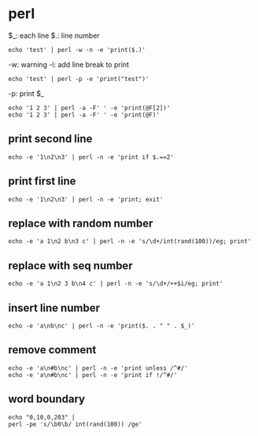 # perl

$_: each line
$.: line number

```
echo 'test' | perl -w -n -e 'print($.)'
```

-w: warning
-l: add line break to print

```
echo 'test' | perl -p -e 'print("test")'
```

-p: print $_

```
echo '1 2 3' | perl -a -F' ' -e 'print(@F[2])'
echo '1 2 3' | perl -a -F' ' -e 'print(@F)'
```


## print second line

```
echo -e '1\n2\n3' | perl -n -e 'print if $.==2'
```

## print first line

```
echo -e '1\n2\n3' | perl -n -e 'print; exit'
```

## replace with random number

```
echo -e 'a 1\n2 b\n3 c' | perl -n -e 's/\d+/int(rand(100))/eg; print'
```

## replace with seq number

```
echo -e 'a 1\n2 3 b\n4 c' | perl -n -e 's/\d+/++$i/eg; print'
```

## insert line number

```
echo -e 'a\nb\nc' | perl -n -e 'print($. . " " . $_)'
```

## remove comment

```
echo -e 'a\n#b\nc' | perl -n -e 'print unless /^#/'
echo -e 'a\n#b\nc' | perl -n -e 'print if !/^#/'
```

## word boundary

```
echo "0,10,0,203" |
perl -pe 's/\b0\b/ int(rand(100)) /ge'
```
